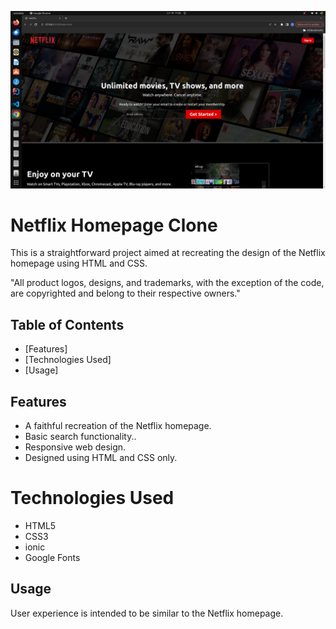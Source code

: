 ![Website Screenshot](img/clonesite.png)


# Netflix Homepage Clone

This is a straightforward project aimed at recreating the design of the Netflix homepage using HTML and CSS.

"All product logos, designs, and trademarks, with the exception of the code, are copyrighted and belong to their respective owners."

## Table of Contents

- [Features]
- [Technologies Used]
- [Usage]

## Features

- A faithful recreation of the Netflix homepage.
- Basic search functionality..
- Responsive web design.
- Designed using HTML and CSS only.

# Technologies Used

- HTML5 
- CSS3
-  ionic
- Google Fonts

## Usage
User experience is intended to be similar to the Netflix homepage.

